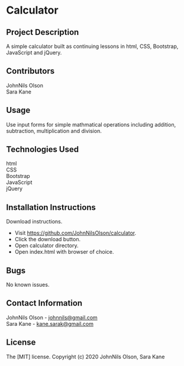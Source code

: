 # Calculator

## Project Description
A simple calculator built as continuing lessons in html, CSS, Bootstrap, JavaScript and jQuery.

## Contributors
JohnNils Olson  
Sara Kane

## Usage
Use input forms for simple mathmatical operations including addition, subtraction, multiplication and division.

## Technologies Used
html  
CSS  
Bootstrap  
JavaScript  
jQuery

## Installation Instructions
Download instructions.
* Visit https://github.com/JohnNilsOlson/calculator.
* Click the download button.
* Open calculator directory.
* Open index.html with browser of choice.

## Bugs
No known issues.

## Contact Information
JohnNils Olson - johnnils@gmail.com  
Sara Kane - kane.sarak@gmail.com

## License
The [MIT] license.
Copyright (c) 2020 JohnNils Olson, Sara Kane